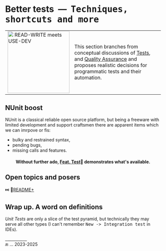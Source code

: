 # Better tests&nbsp;&nbsp;&mdash;&nbsp;&nbsp;<samp>Techniques, shortcuts and more</samp>

<table align="center"><tr></tr><tr><td>
  <a href="https://github.com/Kyriosity/read-write/blob/main/README+/software/tests/asQA/"><img alt="&nbsp;READ-WRITE meets USE-DEV" width="200px" src="https://github.com/Kyriosity/read-write/blob/main/README%2B/_rsc/_img/_nav/read-write_use-dev.jpg" /></a>
</td><td>

This section branches from conceptual discussions of [Tests](https://github.com/Kyriosity/read-write/tree/main/README+/software/tests), and [Quality Assurance](https://github.com/Kyriosity/read-write/tree/main/README+/software/QA) and proposes realistic decisions for programmatic tests and their automation.
  
</td></tr></table>

## NUnit boost

NUnit is a classical reliable open source platform, but being a freeware with limited development and support craftsmen there are apparent items which we can imrpove or fis:

+ bulky and restrained syntax,
+ pending bugs,
+ missing calls and features.

<h4 align="center">Without further ado, <a href="../../src/TuttiFrutti/FeatTest/">Feat. Test</a>🧪 demonstrates what's available.</h4>

## Open topics and posers

⏭️ 📂[README+](README+)

## Wrap up. A word on definitions

_Unit Tests_ are only a slice of the test pyramid, but technically they may serve all other types (I can't remember <kbd>New -> Integration test</kbd> in IDEs).

\___________\
🔚 ... 2023-2025
